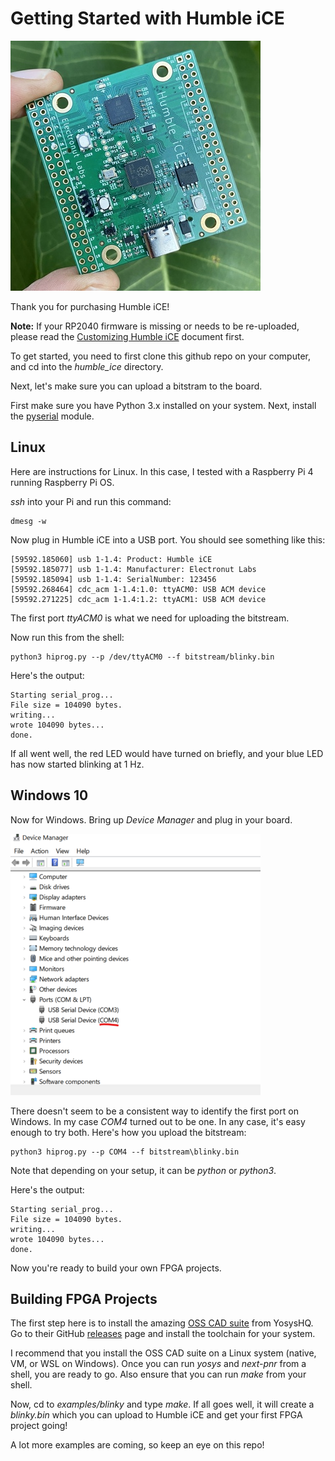 # Getting Started with Humble iCE

![hi](images/hi.jpg)

Thank you for purchasing Humble iCE! 

**Note:** If your RP2040 firmware is missing or needs to be re-uploaded, please 
read the [Customizing Humble iCE][2] document first.

To get started, you need to first clone this github repo on your computer, 
and cd into the *humble_ice* directory.

Next, let's make sure you can upload a bitstram to the board.

First make sure you have Python 3.x installed on your system. Next, 
install the [pyserial][1] module. 

## Linux 

Here are instructions for Linux. In this case, I tested with a Raspberry Pi 4
running Raspberry Pi OS.

*ssh* into your Pi and run this command:

```
dmesg -w
```

Now plug in Humble iCE into a USB port. You should see something like this:

```
[59592.185060] usb 1-1.4: Product: Humble iCE
[59592.185077] usb 1-1.4: Manufacturer: Electronut Labs
[59592.185094] usb 1-1.4: SerialNumber: 123456
[59592.268464] cdc_acm 1-1.4:1.0: ttyACM0: USB ACM device
[59592.271225] cdc_acm 1-1.4:1.2: ttyACM1: USB ACM device
```

The first port *ttyACM0* is what we need for uploading the bitstream.

Now run this from the shell:


```
python3 hiprog.py --p /dev/ttyACM0 --f bitstream/blinky.bin
```

Here's the output:

```
Starting serial_prog...
File size = 104090 bytes.
writing...
wrote 104090 bytes...
done.
```

If all went well, the red LED would have turned on briefly, and your blue LED 
has now started blinking at 1 Hz.

## Windows 10

Now for Windows. Bring up *Device Manager* and plug in your board.

![Device Manager](images/dm.png)

There doesn't seem to be a consistent way to identify the first port on Windows. 
In my case *COM4* turned out to be one. In any case, it's easy enough to try both. 
Here's how you upload the bitstream:

```
python3 hiprog.py --p COM4 --f bitstream\blinky.bin
```

Note that depending on your setup, it can be *python* or *python3*.

Here's the output:

```
Starting serial_prog...
File size = 104090 bytes.
writing...
wrote 104090 bytes...
done.
```

Now you're ready to build your own FPGA projects.

## Building FPGA Projects 

The first step here is to install the amazing [OSS CAD suite][3] from YosysHQ. Go to their GitHub [releases][4] page and install the toolchain for your system.

I recommend that you install the OSS CAD suite on a Linux system (native, VM, or WSL on Windows). Once you can run *yosys* and *next-pnr* from a shell, you are ready to go. Also ensure that you can run *make* from your shell.

Now, cd to *examples/blinky* and type *make*. If all goes well, it will create a 
*blinky.bin* which you can upload to Humble iCE and get your first FPGA project going!

A lot more examples are coming, so keep an eye on this repo!


[1]: https://pyserial.readthedocs.io/en/latest/pyserial.html
[2]: https://github.com/mkvenkit/humble_ice/blob/main/customizing.md
[3]: https://www.yosyshq.com/open-source
[4]: https://github.com/YosysHQ/oss-cad-suite-build/releases

